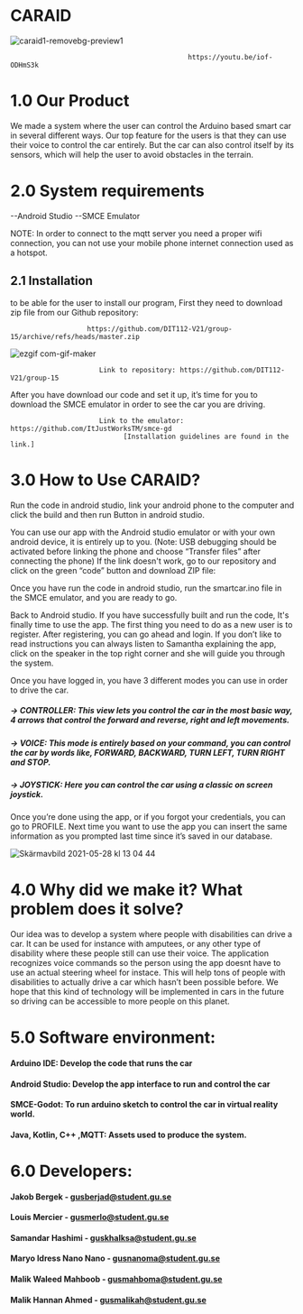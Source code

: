 # CARAID


![caraid1-removebg-preview1](https://user-images.githubusercontent.com/81308510/119974140-9df48b80-bfb4-11eb-941e-13992d67f416.png)


                                                https://youtu.be/iof-ODHmS3k

# 1.0 Our Product
 We made a system where the user can control the Arduino based smart car in several different ways. Our top feature for the users is that they can use their voice to control the car entirely. But the car can also control itself by its sensors, which will help the user to avoid obstacles in the terrain. 

# 2.0 System requirements
--Android Studio
--SMCE Emulator

NOTE: In order to connect to the mqtt server you need a proper wifi connection, you can not use your mobile phone internet connection used as a hotspot. 

  ## 2.1 Installation
to be able for the user to install our program, First they need to download zip file from our Github repository: 

                       https://github.com/DIT112-V21/group-15/archive/refs/heads/master.zip


![ezgif com-gif-maker](https://user-images.githubusercontent.com/81308510/119974195-af3d9800-bfb4-11eb-9ad8-46290190b9e7.gif)
                          
                          Link to repository: https://github.com/DIT112-V21/group-15
		
After you have download our code and set it up, it’s time for you to download the SMCE emulator in order to see the car you are driving. 
                          
                          Link to the emulator: https://github.com/ItJustWorksTM/smce-gd
                                [Installation guidelines are found in the link.] 


# 3.0 How to Use CARAID?
Run the code in android studio, 
link your android phone to the computer and click the build and then run Button in android studio.

You can use our app with the Android studio emulator or with your own android device, it is entirely up to you.
(Note: USB debugging should be activated before linking the phone and choose “Transfer files” after connecting the phone)
If the link doesn't work, go to our repository and click on the green “code” button and download ZIP file:

Once you have run the code in android studio, run the smartcar.ino file in the SMCE emulator, and you are ready to go.

Back to Android studio. If you have successfully built and run the code, It's finally time to use the app. The first thing you need to do as a new user is to register.
After registering, you can go ahead and login. If you don’t like to read instructions you can always listen to Samantha explaining the app, click on the speaker in the top right corner and she will guide you through the system.

Once you have logged in, you have 3 different modes you can use in order to drive the car. 
##### → CONTROLLER: This view lets you control the car in the most basic way, 4 arrows that control the forward and reverse, right and left movements.
##### → VOICE: This mode is entirely based on your command, you can control the car by words like, FORWARD, BACKWARD, TURN LEFT, TURN RIGHT and STOP. 
##### → JOYSTICK: Here you can control the car using a classic on screen joystick.

Once you’re done using the app, or if you forgot your credentials, you can go to PROFILE. Next time you want to use the app you can insert the same information as you prompted last time since it’s saved in our database.	  

![Skärmavbild 2021-05-28 kl  13 04 44](https://user-images.githubusercontent.com/81308510/119974720-4b679f00-bfb5-11eb-83b2-ebb906277c45.png)

# 4.0 Why did we make it? What problem does it solve? 
Our idea was to develop a system where people with disabilities can drive a car. It can be used for instance with amputees, or any other type of disability where these people still can use their voice. The application recognizes voice commands so the person using the app doesnt have to use an actual steering wheel for instace. This will help tons of people with disabilities to actually drive a car which hasn’t been possible before. We hope that this kind of technology will be implemented in cars in the future so driving can be accessible to more people on this planet.

# 5.0 Software environment:
	
#### Arduino IDE:  Develop the code that runs the car
#### Android Studio: Develop the app interface to run and control the car
#### SMCE-Godot: To run arduino sketch to control the car in virtual reality world.
#### Java, Kotlin, C++ ,MQTT: Assets used to produce the system.

# 6.0 Developers:

#### Jakob Bergek - gusberjad@student.gu.se
#### Louis Mercier - gusmerlo@student.gu.se
#### Samandar Hashimi - guskhalksa@student.gu.se
#### Maryo Idress Nano Nano - gusnanoma@student.gu.se
#### Malik Waleed Mahboob - gusmahboma@student.gu.se
#### Malik Hannan Ahmed - gusmalikah@student.gu.se
